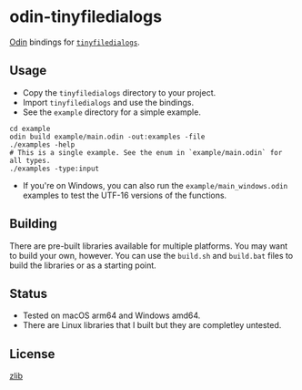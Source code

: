 # odin-tinyfiledialogs

[Odin](https://odin-lang.org/) bindings for [`tinyfiledialogs`](https://sourceforge.net/projects/tinyfiledialogs/).

## Usage

- Copy the `tinyfiledialogs` directory to your project.
- Import `tinyfiledialogs` and use the bindings.
- See the `example` directory for a simple example.

```
cd example
odin build example/main.odin -out:examples -file
./examples -help
# This is a single example. See the enum in `example/main.odin` for all types.
./examples -type:input
```

- If you're on Windows, you can also run the `example/main_windows.odin` examples to test the UTF-16 versions of the functions.

## Building

There are pre-built libraries available for multiple platforms. You may want to build your own, however. You can use the `build.sh` and `build.bat` files to build the libraries or as a starting point.

## Status

- Tested on macOS arm64 and Windows amd64.
- There are Linux libraries that I built but they are completley untested.

## License

[zlib](https://opensource.org/license/zlib)
